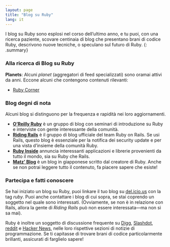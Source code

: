 ```yaml
---
layout: page
title: "Blog su Ruby"
lang: it
---
```


I blog su Ruby sono esplosi nel corso dell’ultimo anno, e tu puoi, con
una ricerca paziente, scovare centinaia di blog che presentano brani di
codice Ruby, descrivono nuove tecniche, o speculano sul futuro di Ruby.
{: .summary}

### Alla ricerca di Blog su Ruby
**Planets**\: Alcuni *planet* (aggregatori di feed specializzati) sono
oramai attivi da anni. Eccone alcuni che contengono contenuti rilevanti:

* [Ruby Corner][4]

### Blog degni di nota

Alcuni blog si distinguono per la frequenza e rapidità nei loro
aggiornamenti.

* [**O’Reilly Ruby**][8] è un gruppo di blog con seminari di
  introduzione su Ruby e interviste con gente interessante della
  comunità.
* [**Riding Rails**][9] è il gruppo di blog ufficiale del team Ruby on
  Rails. Se usi Rails, questo blog è essenziale per la notifica dei
  security update e per una vista d’insieme della comunità Ruby.
* [**Ruby Inside**][10] annuncia interessanti applicazioni e librerie
  provenienti da tutto il mondo, sia su Ruby che Rails.
* [**Matz’ Blog**][11] è un blog in giapponese scritto dal creatore di
  Ruby. Anche se non potrai leggere tutto il contenuto, fa piacere
  sapere che esiste!

### Partecipa e fatti conoscere

Se hai iniziato un blog su Ruby, puoi linkare il tuo blog su
[del.icio.us][12] con la tag *ruby*. Puoi anche contattare i blog di cui
sopra, se stai coprendo un soggetto nel quale sono interessati.
(Ovviamente, se non è in relazione con Rails, allora la gente di *Riding
Rails* può non essere interessata—ma non si sa mai).

Ruby è inoltre un soggetto di discussione frequente su [Digg][13],
[Slashdot][14], [reddit][15] e [Hacker News][16], nelle loro rispettive
sezioni di notizie di programmazione. Se ti capitasse di trovare brani
di codice particolarmente brillanti, assicurati di farglielo sapere!



[4]: http://rubycorner.com
[8]: http://oreillynet.com/ruby/
[9]: http://weblog.rubyonrails.org/
[10]: http://www.rubyinside.com/
[11]: http://www.rubyist.net/~matz/
[12]: http://del.icio.us
[13]: http://digg.com/programming
[14]: http://developers.slashdot.org/
[15]: http://www.reddit.com/r/ruby
[16]: http://news.ycombinator.com/

